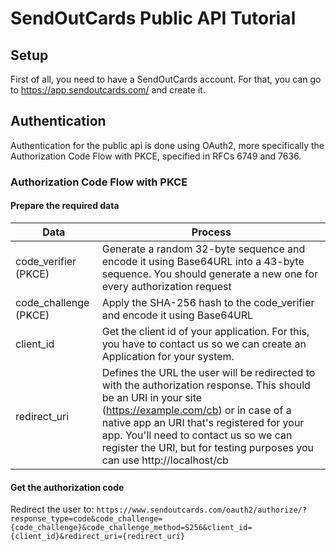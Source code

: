 # SendOutCards Public API Tutorial

## Setup

First of all, you need to have a SendOutCards account. For that, you can go to https://app.sendoutcards.com/ and create it.

## Authentication

Authentication for the public api is done using OAuth2, more specifically the Authorization Code Flow with PKCE, specified in RFCs 6749 and 7636.

### Authorization Code Flow with PKCE

#### Prepare the required data

| Data                  | Process                                                                                                                                                                                                                                                                                                                      |
| --------------------- | ---------------------------------------------------------------------------------------------------------------------------------------------------------------------------------------------------------------------------------------------------------------------------------------------------------------------------- |
| code_verifier (PKCE)  | Generate a random 32-byte sequence and encode it using Base64URL into a 43-byte sequence. You should generate a new one for every authorization request                                                                                                                                                                      |
| code_challenge (PKCE) | Apply the SHA-256 hash to the code_verifier and encode it using Base64URL                                                                                                                                                                                                                                                    |
| client_id             | Get the client id of your application. For this, you have to contact us so we can create an Application for your system.                                                                                                                                                                                                     |
| redirect_uri          | Defines the URL the user will be redirected to with the authorization response. This should be an URI in your site (https://example.com/cb) or in case of a native app an URI that's registered for your app. You'll need to contact us so we can register the URI, but for testing purposes you can use http://localhost/cb |

#### Get the authorization code

Redirect the user to:
`https://www.sendoutcards.com/oauth2/authorize/?response_type=code&code_challenge={code_challenge}&code_challenge_method=S256&client_id={client_id}&redirect_uri={redirect_uri}`
